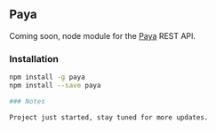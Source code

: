 ## Paya

Coming soon, node module for the [Paya](https://docs.payaconnect.com/developers/api) REST API.

### Installation

```BASH
npm install -g paya
npm install --save paya

### Notes

Project just started, stay tuned for more updates.

